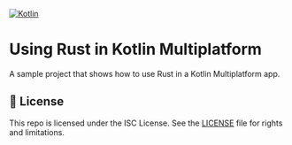 [![Kotlin](https://img.shields.io/badge/Kotlin-2.0-blue.svg?style=flat&logo=kotlin)](https://kotlinlang.org)

# Using Rust in Kotlin Multiplatform

A sample project that shows how to use Rust in a Kotlin Multiplatform app.

## 📄 License

This repo is licensed under the ISC License. See the [LICENSE](LICENSE) file for rights and limitations.
